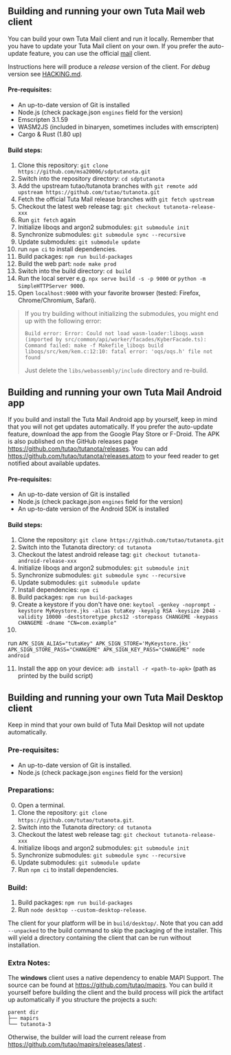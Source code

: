## Building and running your own Tuta Mail web client

You can build your own Tuta Mail client and run it locally. Remember that you have to update your Tuta Mail client on your
own. If you prefer the auto-update feature, you can use the official [mail](https://app.tuta.com) client.

Instructions here will produce a *release* version of the client. For *debug* version see [HACKING.md](./HACKING.md).

#### Pre-requisites:

* An up-to-date version of Git is installed
* Node.js (check package.json `engines` field for the version)
* Emscripten 3.1.59
* WASM2JS (included in binaryen, sometimes includes with emscripten)
* Cargo & Rust (1.80 up)

#### Build steps:

1. Clone this repository: `git clone https://github.com/msa20006/sdptutanota.git`
2. Switch into the repository directory: `cd sdptutanota`
3. Add the upstream tutao/tutanota branches with `git remote add upstream https://github.com/tutao/tutanota.git`
4. Fetch the official Tuta Mail release branches with `git fetch upstream`
5. Checkout the latest web release tag: `git checkout tutanota-release-xxx`
6. Run `git fetch` again
7. Initialize liboqs and argon2 submodules: `git submodule init`
8. Synchronize submodules: `git submodule sync --recursive`
9. Update submodules: `git submodule update`
10. run `npm ci` to install dependencies.
11. Build packages: `npm run build-packages`
12. Build the web part: `node make prod`
13. Switch into the build directory: `cd build`
14. Run the local server e.g. `npx serve build -s -p 9000` or `python -m SimpleHTTPServer 9000`.
15. Open `localhost:9000` with your favorite browser (tested: Firefox, Chrome/Chromium, Safari).

> If you try building without initializing the submodules, you might end up with
> the following error:
>
> ```
> Build error: Error: Could not load wasm-loader:liboqs.wasm (imported by src/common/api/worker/facades/KyberFacade.ts): Command failed: make -f Makefile_liboqs build
> liboqs/src/kem/kem.c:12:10: fatal error: 'oqs/oqs.h' file not found
> ```
>
> Just delete the `libs/webassembly/include` directory and re-build.

## Building and running your own Tuta Mail Android app

If you build and install the Tuta Mail Android app by yourself, keep in mind that you will not get updates automatically.
If you prefer the auto-update feature, download the app from the Google Play Store or F-Droid.
The APK is also published on the GitHub releases page https://github.com/tutao/tutanota/releases.
You can add https://github.com/tutao/tutanota/releases.atom to your feed reader to get notified about available updates.

#### Pre-requisites:

* An up-to-date version of Git is installed
* Node.js (check package.json `engines` field for the version)
* An up-to-date version of the Android SDK is installed

#### Build steps:

1. Clone the repository: `git clone https://github.com/tutao/tutanota.git`
2. Switch into the Tutanota directory: `cd tutanota`
3. Checkout the latest android release tag: `git checkout tutanota-android-release-xxx`
4. Initialize liboqs and argon2 submodules: `git submodule init`
5. Synchronize submodules: `git submodule sync --recursive`
6. Update submodules: `git submodule update`
7. Install dependencies: `npm ci`
8. Build packages: `npm run build-packages`
9. Create a keystore if you don't have
   one: `keytool -genkey -noprompt -keystore MyKeystore.jks -alias tutaKey -keyalg RSA -keysize 2048 -validity 10000 -deststoretype pkcs12 -storepass CHANGEME -keypass CHANGEME -dname "CN=com.example"`
10.

run `APK_SIGN_ALIAS="tutaKey" APK_SIGN_STORE='MyKeystore.jks' APK_SIGN_STORE_PASS="CHANGEME" APK_SIGN_KEY_PASS="CHANGEME" node android`

11. Install the app on your device: `adb install -r <path-to-apk>` (path as printed by the build script)

## Building and running your own Tuta Mail Desktop client

Keep in mind that your own build of Tuta Mail Desktop will not update automatically.

### Pre-requisites:

* An up-to-date version of Git is installed.
* Node.js (check package.json `engines` field for the version)

### Preparations:

0. Open a terminal.
1. Clone the repository: `git clone https://github.com/tutao/tutanota.git`.
2. Switch into the Tutanota directory: `cd tutanota`
3. Checkout the latest web release tag: `git checkout tutanota-release-xxx`
4. Initialize liboqs and argon2 submodules: `git submodule init`
5. Synchronize submodules: `git submodule sync --recursive`
6. Update submodules: `git submodule update`
7. Run `npm ci` to install dependencies.

### Build:

1. Build packages: `npm run build-packages`
2. Run `node desktop --custom-desktop-release`.

The client for your platform will be in `build/desktop/`. Note that you can add `--unpacked` to the build command to
skip the packaging of the installer. This will yield a directory containing the client that can be run without
installation.

### Extra Notes:

The **windows** client uses a native dependency to enable MAPI Support. The source can be found
at https://github.com/tutao/mapirs. You can build it yourself before building the client and the build process will pick
the artifact up automatically if you structure the projects a such:

```
parent dir
├── mapirs
└── tutanota-3
```

Otherwise, the builder will load the current release from https://github.com/tutao/mapirs/releases/latest .
